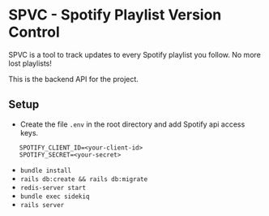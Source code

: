 # SPVC - Spotify Playlist Version Control

 SPVC is a tool to track updates to every Spotify playlist you follow. No more lost playlists!
 
 This is the backend API for the project.
 
## Setup

* Create the file `.env` in the root directory and add Spotify api access keys.

 ``` 
 	SPOTIFY_CLIENT_ID=<your-client-id>
 	SPOTIFY_SECRET=<your-secret>
 ```
 
 
* `bundle install `
* `rails db:create && rails db:migrate` 
* `redis-server start`
* `bundle exec sidekiq`
* `rails server`
